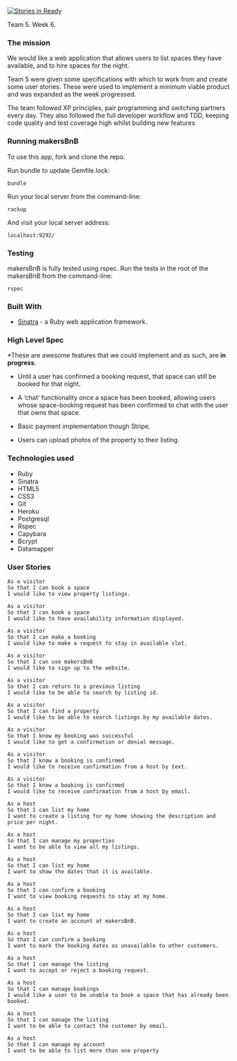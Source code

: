 [![Stories in Ready](https://badge.waffle.io/James-SteelX/makersbnb.png?label=ready&title=Ready)](http://waffle.io/James-SteelX/makersbnb)

Team 5. Week 6.

### The mission

We would like a web application that allows users to list spaces they have available, and to hire spaces for the night.

Team 5 were given some specifications with which to work from and create some user stories. These were used to implement a minimum viable product and was expanded as the week progressed.

The team followed XP principles, pair programming and switching partners every day. They also followed the full developer workflow and TDD,  keeping code quality and test coverage high whilst building new features.


### Running makersBnB

To use this app, fork and clone the repo.

Run bundle to update Gemfile.lock:
```  
bundle
```

Run your local server from the command-line:

```
rackup
```

And visit your local server address:
```
localhost:9292/
```

### Testing
makersBnB is fully tested using rspec. Run the tests in the root of the makersBnB from the command-line:
```
rspec
```

### Built With
* [Sinatra](http://www.sinatrarb.com/) - a Ruby web application framework.

### High Level Spec

*These are awesome features that we could implement and as such, are **in progress**.

* Until a user has confirmed a booking request, that space can still be booked for that night.

* A ‘chat’ functionality once a space has been booked, allowing users whose space-booking request has been confirmed to chat with the user that owns that space.

* Basic payment implementation though Stripe.

* Users can upload photos of the property to their listing.


### Technologies used

* Ruby
* Sinatra
* HTML5
* CSS3
* Git
* Heroku
* Postgresql
* Rspec
* Capybara
* Bcrypt
* Datamapper

### User Stories
```
As a visitor
So that I can book a space
I would like to view property listings.
```
```
As a visitor
So that I can book a space
I would like to have availability information displayed.
```
```
As a visitor
So that I can make a booking
I would like to make a request to stay in available slot.
```
```
As a visitor
So that I can use makersBnB
I would like to sign up to the website.
```
```
As a visitor
So that I can return to a previous listing
I would like to be able to search by listing id.
```
```
As a visitor
So that I can find a property
I would like to be able to search listings by my available dates.
```
```
As a visitor
So that I know my booking was successful
I would like to get a confirmation or denial message.
```
```
As a visitor
So that I know a booking is confirmed
I would like to receive confirmation from a host by text.
```
```
As a visitor
So that I know a booking is confirmed
I would like to receive confirmation from a host by email.
```
```
As a host		
So that I can list my home
I want to create a listing for my home showing the description and price per night.
```
```
As a host		
So that I can manage my properties
I want to be able to view all my listings.
```
```
As a host		
So that I can list my home
I want to show the dates that it is available.
```
```		
As a host		
So that I can confirm a booking
I want to view booking requests to stay at my home.
```
```
As a host		
So that I can list my home
I want to create an account at makersBnB.
```
```		
As a host		
So that I can confirm a booking
I want to mark the booking dates as unavailable to other customers.
```
```		
As a host		
So that I can manage the listing
I want to accept or reject a booking request.
```
```
As a host
So that I can manage bookings
I would like a user to be unable to book a space that has already been booked.
```
```		
As a host		
So that I can manage the listing
I want to be able to contact the customer by email.
```
```		
As a host		
So that I can manage my account
I want to be able to list more than one property
```
